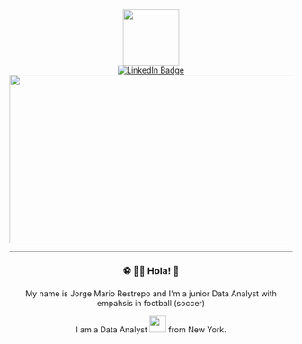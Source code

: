 <div id="header" align="center">
  <img src="https://media.giphy.com/media/oiF19DoZ8MtZhnElOd/giphy.gif" width="100"/>
</div>

<div id="header" align="center">
  <a href="https://www.linkedin.com/in/jorgemariorest">
    <img src="https://img.shields.io/badge/LinkedIn-blue?style=for-the-badge&logo=linkedin&logoColor=white" alt="LinkedIn Badge"/>
  </a>
</div>

<div id="header" align="center">
      <img src="https://komarev.com/ghpvc/?username=Jorge-Mario-18&style=flat-square&color=blue" alt=""/>
  </dic>
  
<div>
  <img src="https://media.giphy.com/media/2jMxXMfsJVJelv062L/giphy.gif" width="600" height="300"/>
</div>


---

### :soccer: :man_technologist: Hola! 👋

My name is Jorge Mario Restrepo and I'm a junior Data Analyst with empahsis in football (soccer) 

I am a Data Analyst <img src="https://media.giphy.com/media/iDaCeaKrHhUI1I8e2b/giphy.gif" width="30"> from New York.




<!--
**Jorge-Mario-18/Jorge-Mario-18** is a ✨ _special_ ✨ repository because its `README.md` (this file) appears on your GitHub profile.

Here are some ideas to get you started:

- 🔭 I’m currently working on ...
- 🌱 I’m currently learning ...
- 👯 I’m looking to collaborate on ...
- 🤔 I’m looking for help with ...
- 💬 Ask me about ...
- 📫 How to reach me: ...
- 😄 Pronouns: ...
- ⚡ Fun fact: ...
-->
